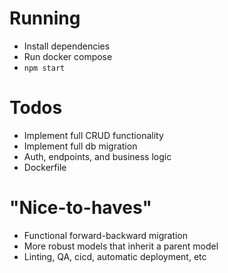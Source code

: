 # Running

- Install dependencies
- Run docker compose
- `npm start`

# Todos

- Implement full CRUD functionality
- Implement full db migration
- Auth, endpoints, and business logic
- Dockerfile

# "Nice-to-haves"
- Functional forward-backward migration
- More robust models that inherit a parent model
- Linting, QA, cicd, automatic deployment, etc
